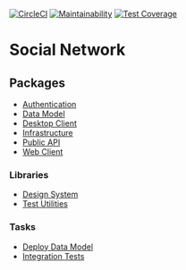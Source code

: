 [![CircleCI](https://circleci.com/gh/davidchristie/social-network.svg?style=svg)](https://circleci.com/gh/davidchristie/social-network)
[![Maintainability](https://api.codeclimate.com/v1/badges/a32339ac72c60b22b838/maintainability)](https://codeclimate.com/github/davidchristie/social-network/maintainability)
[![Test Coverage](https://api.codeclimate.com/v1/badges/a32339ac72c60b22b838/test_coverage)](https://codeclimate.com/github/davidchristie/social-network/test_coverage)

# Social Network

## Packages

* [Authentication](packages/authentication)
* [Data Model](packages/data-model)
* [Desktop Client](packages/desktop-client)
* [Infrastructure](packages/infrastructure)
* [Public API](packages/public-api)
* [Web Client](packages/web-client)

### Libraries

* [Design System](packages/libraries/design-system)
* [Test Utilities](packages/libraries/test-utilities)

### Tasks

* [Deploy Data Model](packages/tasks/deploy-data-model)
* [Integration Tests](packages/tasks/integration-tests)
